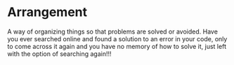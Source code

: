 # Arrangement
A way of organizing things so that problems are solved or avoided. Have you ever searched online and found a solution to an error in your code, only to come across it again and you have no memory of how to solve it, just left with the option of searching again!!!

